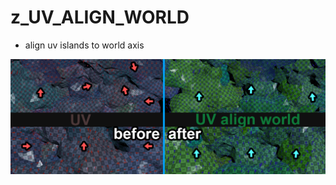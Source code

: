 # z_UV_ALIGN_WORLD
- align uv islands to world axis 

![z_UV_ALIGN_WORLD](https://raw.githubusercontent.com/CorvaeOboro/zenv/master/hip/z_UV_ALIGN_WORLD/z_UV_ALIGN_WORLD.jpg?raw=true "z_UV_ALIGN_WORLD")

